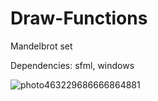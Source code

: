 # Draw-Functions

Mandelbrot set

Dependencies: sfml, windows

![photo463229686666864881](https://user-images.githubusercontent.com/17768288/143426149-e219411e-dbb8-4eeb-ae1c-e8647d0fbc54.jpg)
